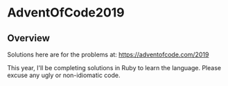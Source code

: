 # AdventOfCode2019

## Overview
Solutions here are for the problems at: https://adventofcode.com/2019

This year, I'll be completing solutions in Ruby to learn the language. Please
excuse any ugly or non-idiomatic code.
